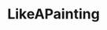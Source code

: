 ---
title: LikeAPainting
crosslinks:
- itookapicture
- mildlyinteresting
- AccidentalRenaissance
- pics
- pic
- interestingasfuck
- AccidentalArtGallery
- space
- oddlysatisfying
- WTF
- nevertellmetheodds
- Damnthatsinteresting
- woahdude
- natureismetal
- BeAmazed
---